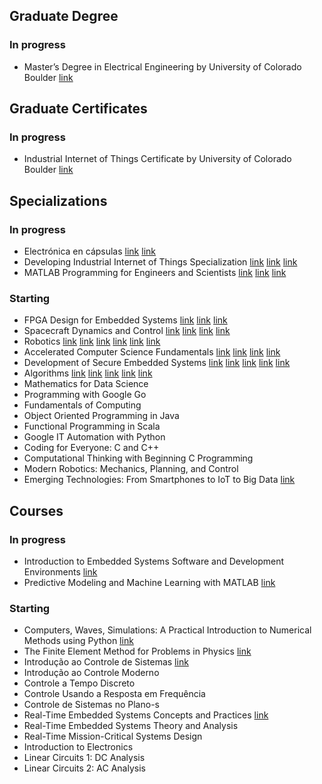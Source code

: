 ## Graduate Degree
### In progress
- Master’s Degree in Electrical Engineering by University of Colorado Boulder [link](https://www.colorado.edu/ecee/online-masters/graduate-degree)

## Graduate Certificates
### In progress
- Industrial Internet of Things Certificate by University of Colorado Boulder [link](https://www.colorado.edu/ecee/msee/graduate-certificates)

## Specializations
### In progress
- Electrónica en cápsulas [link](https://www.coursera.org/learn/entrenar-electrones-diodos-transistores/home/welcome) [link](https://www.coursera.org/learn/entrenar-electrones-aplicaciones-electronica/home/welcome)
- Developing Industrial Internet of Things Specialization [link](https://www.coursera.org/learn/industrial-iot-markets-security/home/welcome) [link](https://www.coursera.org/learn/industrial-iot-project-planning-machine-learning/home/welcome) [link](https://www.coursera.org/learn/modeling-debugging-embedded-systems/home/welcome)
- MATLAB Programming for Engineers and Scientists [link](https://www.coursera.org/learn/matlab/home/welcome) [link](https://www.coursera.org/learn/advanced-matlab-programming/home/welcome) [link](https://www.coursera.org/learn/matlab-image-processing/home/welcome)

### Starting
- FPGA Design for Embedded Systems [link](https://www.coursera.org/learn/intro-fpga-design-embedded-systems/home/welcome) [link](https://www.coursera.org/learn/fpga-hardware-description-languages/home/welcome) [link](https://www.coursera.org/learn/fpga-softcore-proccessors-ip/home/welcome)
- Spacecraft Dynamics and Control [link](https://www.coursera.org/learn/spacecraft-dynamics-kinematics/home/welcome) [link](https://www.coursera.org/learn/spacecraft-dynamics-kinetics/home/welcome) [link](https://www.coursera.org/learn/nonlinear-spacecraft-attitude-control/home/welcome) [link](https://www.coursera.org/learn/capstone-mars-mission/home/welcome)
- Robotics [link](https://www.coursera.org/specializations/robotics) [link](https://www.coursera.org/learn/robotics-flight/home/welcome) [link](https://www.coursera.org/learn/robotics-motion-planning/home/welcome) [link](https://www.coursera.org/learn/robotics-mobility/home/welcome) [link](https://www.coursera.org/learn/robotics-perception/home/welcome) [link](https://www.coursera.org/learn/robotics-learning/home/welcome)
- Accelerated Computer Science Fundamentals [link](https://www.coursera.org/specializations/cs-fundamentals) [link](https://www.coursera.org/learn/cs-fundamentals-1/home/welcome) [link](https://www.coursera.org/learn/cs-fundamentals-2/home/welcome) [link](https://www.coursera.org/learn/cs-fundamentals-3/home/welcome)
- Development of Secure Embedded Systems [link](https://www.coursera.org/specializations/embedded-systems-security) [link](https://www.coursera.org/learn/embedded-operating-system/home/welcome) [link](https://www.coursera.org/learn/iot-connectivity-security/home/welcome) [link](https://www.coursera.org/learn/real-time-systems/home/welcome) [link](https://www.coursera.org/learn/autonomous-runway-detection/home/welcome)
- Algorithms [link](https://www.coursera.org/specializations/algorithms) [link](https://www.coursera.org/learn/algorithms-divide-conquer/home/welcome) [link](https://www.coursera.org/learn/algorithms-graphs-data-structures/home/welcome) [link](https://www.coursera.org/learn/algorithms-greedy/home/welcome) [link](https://www.coursera.org/learn/algorithms-npcomplete/home/welcome)
- Mathematics for Data Science
- Programming with Google Go
- Fundamentals of Computing
- Object Oriented Programming in Java
- Functional Programming in Scala
- Google IT Automation with Python
- Coding for Everyone: C and C++
- Computational Thinking with Beginning C Programming
- Modern Robotics: Mechanics, Planning, and Control
- Emerging Technologies: From Smartphones to IoT to Big Data [link](https://www.coursera.org/specializations/emerging-technologies)

## Courses
### In progress
- Introduction to Embedded Systems Software and Development Environments [link](https://www.coursera.org/learn/introduction-embedded-systems/home/welcome)
- Predictive Modeling and Machine Learning with MATLAB [link](https://www.coursera.org/learn/predictive-modeling-machine-learning/home/welcome)

### Starting
- Computers, Waves, Simulations: A Practical Introduction to Numerical Methods using Python [link](https://www.coursera.org/learn/computers-waves-simulations/home/welcome)
- The Finite Element Method for Problems in Physics [link](https://www.coursera.org/learn/finite-element-method/home/welcome)
- Introdução ao Controle de Sistemas [link](https://www.coursera.org/learn/controle/home/welcome)
- Introdução ao Controle Moderno
- Controle a Tempo Discreto
- Controle Usando a Resposta em Frequência
- Controle de Sistemas no Plano-s
- Real-Time Embedded Systems Concepts and Practices [link](https://www.coursera.org/learn/real-time-embedded-systems-concepts-practices/home/welcome)
- Real-Time Embedded Systems Theory and Analysis
- Real-Time Mission-Critical Systems Design
- Introduction to Electronics
- Linear Circuits 1: DC Analysis
- Linear Circuits 2: AC Analysis



